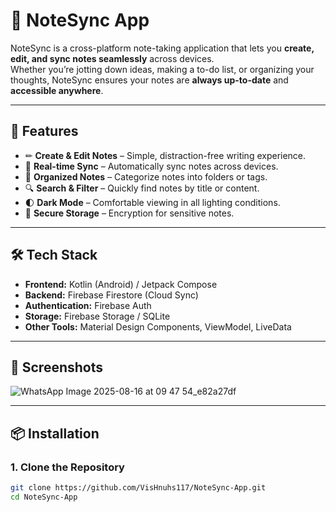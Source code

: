 # 📒 NoteSync App

NoteSync is a cross-platform note-taking application that lets you **create, edit, and sync notes seamlessly** across devices.  
Whether you’re jotting down ideas, making a to-do list, or organizing your thoughts, NoteSync ensures your notes are **always up-to-date** and **accessible anywhere**.

---

## 🚀 Features
- ✏ **Create & Edit Notes** – Simple, distraction-free writing experience.
- 🔄 **Real-time Sync** – Automatically sync notes across devices.
- 📂 **Organized Notes** – Categorize notes into folders or tags.
- 🔍 **Search & Filter** – Quickly find notes by title or content.
- 🌓 **Dark Mode** – Comfortable viewing in all lighting conditions.
- 🔐 **Secure Storage** – Encryption for sensitive notes.

---

## 🛠 Tech Stack
- **Frontend:** Kotlin (Android) / Jetpack Compose
- **Backend:** Firebase Firestore (Cloud Sync)
- **Authentication:** Firebase Auth
- **Storage:** Firebase Storage / SQLite
- **Other Tools:** Material Design Components, ViewModel, LiveData

---

## 📸 Screenshots
![WhatsApp Image 2025-08-16 at 09 47 54_e82a27df](https://github.com/user-attachments/assets/07f48d79-6f7a-4078-9688-2072beefe785)


---

## 📦 Installation

### 1. Clone the Repository
```bash
git clone https://github.com/VisHnuhs117/NoteSync-App.git
cd NoteSync-App
